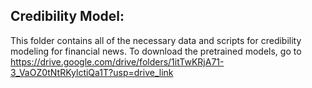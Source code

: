 ## Credibility Model:
This folder contains all of the necessary data and scripts for credibility modeling for financial news.
To download the pretrained models, go to https://drive.google.com/drive/folders/1itTwKRjA71-3_VaOZ0tNtRKylctiQa1T?usp=drive_link
